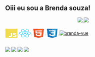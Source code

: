 ## Oiii eu sou a Brenda souza!
<div align="center">
  <a href="https://github.com/rafaballerini">
  <img height="180em" src="https://github-readme-stats.vercel.app/api?username=brenda200&show_icons=true&theme=dracula&include_all_commits=true&count_private=true"/>
  <img height="180em" src="https://github-readme-stats.vercel.app/api/top-langs/?username=brenda200&layout=compact&langs_count=7&theme=dracula"/>
</div>
<div style="display: inline_block"><br>
  <img align="center" alt="Brenda-Js" height="30" width="40" src="https://raw.githubusercontent.com/devicons/devicon/master/icons/javascript/javascript-plain.svg">
  <img align="center" alt="Brenda-React" height="30" width="40" src="https://raw.githubusercontent.com/devicons/devicon/master/icons/react/react-original.svg">
  <img align="center" alt="Brenda-HTML" height="30" width="40" src="https://raw.githubusercontent.com/devicons/devicon/master/icons/html5/html5-original.svg">
  <img align="center" alt="brenda-CSS" height="30" width="40" src="https://raw.githubusercontent.com/devicons/devicon/master/icons/css3/css3-original.svg">
  <img align="center" alt="brenda-vue" height="30" width="40" src="https://raw.githubusercontent.com/devicons/devicon/master/icons/vue/vue-original.svg">
 
</div>
  
  ##
 
<div> 
  <a href="https://instagram.com/brenda__dev" target="_blank"><img src="https://img.shields.io/badge/-Instagram-%23E4405F?style=for-the-badge&logo=instagram&logoColor=white" target=""></a>
 <a href="brendasz2612#5931" target="brendasz2612#5931"><img src="https://img.shields.io/badge/Discord-7289DA?style=for-the-badge&logo=discord&logoColor=white" target="brendasz2612#5931"></a> 
  <a href = "mailto:brendadiniz2612@gmail.com"><img src="https://img.shields.io/badge/-Gmail-%23333?style=for-the-badge&logo=gmail&logoColor=white" target="_blank"></a>
   <a href="https://www.linkedin.com/in/brenda-souza-a95a97208" target="_blank"><img src="https://img.shields.io/badge/-LinkedIn-%230077B5?style=for-the-badge&logo=linkedin&logoColor=white" target="_blank"></a> 
 
 
</div>
